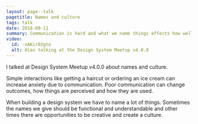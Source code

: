 ```yaml
---
layout: page--talk
pagetitle: Names and culture
tags: talk
date: 2018-09-11
summary: Communication is hard and what we name things affects how well we communicate.
video:
  id: -xAKir02gto
  alt: Alex talking at the Design System Meetup v4.0.0
---
```

I talked at Design System Meetup v4.0.0 about names and culture. 

Simple interactions like getting a haircut or ordering an ice cream can increase anxiety due to communication. Poor communication can change outcomes, how things are perceived and how they are used.

When building a design system we have to name a lot of things. Sometimes the names we give should be functional and understandable and other times there are opportunities to be creative and create a culture.
